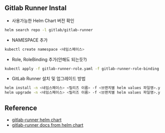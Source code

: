 ## Gitlab Runner Instal

- 사용가능한 Helm Chart 버전 확인
```bash
helm search repo -l gitlab/gitlab-runner
```

- NAMESPACE 추가
```bash
kubectl create namespace <네임스페이스>
```

- Role, RoleBinding 추가(안해도 되는듯?)
```bash
kubectl apply -f gitlab-runner-role.yaml -f gitlab-runner-role-binding.yaml -n <네임스페이스>
```

- GitLab Runner 설치 및 업그레이드 방법

```bash
helm install -n <네임스페이스> <릴리즈 이름> -f <브랜치별 helm values 파일명>.yaml gitlab/gitlab-runner
helm upgrade -n <네임스페이스> <릴리즈 이름> -f <브랜치별 helm values 파일명>.yaml gitlab/gitlab-runner
```

## Reference
- [gitlab-runner helm chart](https://gitlab.com/gitlab-org/charts/gitlab-runner)
- [gitlab-runner docs from helm chart](https://docs.gitlab.com/runner/install/kubernetes.html)